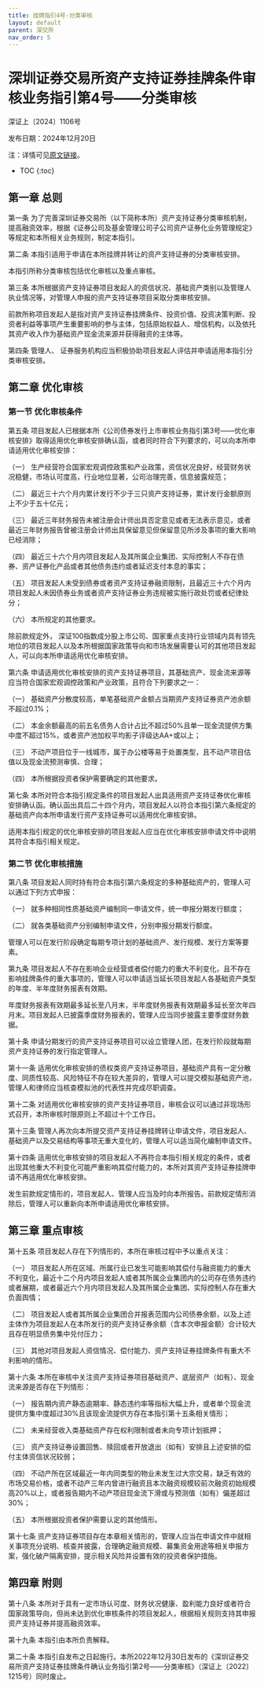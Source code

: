 ```yaml
---
title: 挂牌指引4号-分类审核
layout: default
parent: 深交所
nav_order: 5
---
```


# 深圳证券交易所资产支持证券挂牌条件审核业务指引第4号——分类审核

深证上〔2024〕1106号

发布日期：2024年12月20日

注：详情可见[原文链接](http://www.szse.cn/lawrules/rule/bond/abs/t20241220_611268.html)。

- TOC
{:toc}

## 第一章 总则

第一条 为了完善深圳证券交易所（以下简称本所）资产支持证券分类审核机制，提高融资效率，根据《证券公司及基金管理公司子公司资产证券化业务管理规定》等规定和本所相关业务规则，制定本指引。

第二条 本指引适用于申请在本所挂牌并转让的资产支持证券的分类审核安排。

本指引所称分类审核包括优化审核以及重点审核。

第三条 本所根据资产支持证券项目发起人的资信状况、基础资产类别以及管理人执业情况等，对管理人申报的资产支持证券项目采取分类审核安排。

前款所称项目发起人是指对资产支持证券挂牌条件、投资价值、投资决策判断、投资者利益等事项产生重要影响的参与主体，包括原始权益人、增信机构，以及依托其资产收入作为基础资产现金流来源并获得融资的主体等。

第四条 管理人、 证券服务机构应当积极协助项目发起人评估并申请适用本指引分类审核安排。

## 第二章 优化审核

### 第一节 优化审核条件

第五条 项目发起人已根据本所《公司债券发行上市审核业务指引第3号——优化审核安排》取得适用优化审核安排确认函，或者同时符合下列要求的，可以向本所申请适用优化审核安排：

（一） 生产经营符合国家宏观调控政策和产业政策，资信状况良好，经营财务状况稳健，市场认可度高，行业地位显著，公司治理完善，信息披露规范；

（二） 最近三十六个月内累计发行不少于三只资产支持证券，累计发行金额原则上不少于五十亿元；

（三） 最近三年财务报告未被注册会计师出具否定意见或者无法表示意见，或者最近三年财务报告曾被注册会计师出具保留意见但保留意见所涉及事项的重大影响已经消除；

（四） 最近三十六个月内项目发起人及其所属企业集团、实际控制人不存在债券、资产证券化产品或者其他债务违约或者延迟支付本息的事实；

（五） 项目发起人未受到债券或者资产支持证券融资限制，且最近三十六个月内项目发起人未因债券业务或者资产支持证券业务违规被实施行政处罚或者纪律处分；

（六） 本所规定的其他要求。

除前款规定外， 深证100指数成分股上市公司、国家重点支持行业领域内具有领先地位的项目发起人以及本所根据国家政策导向和市场发展需要认可的其他项目发起人，可以向本所申请适用优化审核安排。

第六条 申请适用优化审核安排的资产支持证券项目，其基础资产、现金流来源等应当符合国家宏观调控政策和产业政策，且符合下列要求之一：

（一） 基础资产分散度较高，单笔基础资产金额占当期资产支持证券资产池余额不超过0.1%；

（二） 本金余额最高的前五名债务人合计占比不超过50%且单一现金流提供方集中度不超过15%，或者资产池加权平均影子评级达AA+或以上；

（三） 不动产项目位于一线城市，属于办公楼等易于处置类型，且不动产项目估值以及现金流预测审慎、合理；

（四） 本所根据投资者保护需要确定的其他要求。

第七条 本所对符合本指引规定条件的项目发起人出具适用资产支持证券优化审核安排确认函。确认函出具后二十四个月内，项目发起人以符合本指引第六条规定的基础资产向本所申请发行资产支持证券可以适用优化审核安排。

适用本指引规定的优化审核安排的项目发起人应当在优化审核安排申请文件中说明其符合本指引相关规定。

### 第二节 优化审核措施

第八条 项目发起人同时持有符合本指引第六条规定的多种基础资产的，管理人可以通过下列方式申报：

（一） 就多种相同性质基础资产编制同一申请文件，统一申报分期发行额度；

（二） 就各类基础资产分别编制申请文件，分别申报分期发行额度。

管理人可以在发行阶段确定每期专项计划的基础资产、发行规模、发行方案等要素。

第九条 项目发起人不存在影响企业经营或者偿付能力的重大不利变化，且不存在影响挂牌条件的重大事项的，管理人可以申请适当延长项目发起人各基础资产类型的年度、半年度财务报表有效期。

年度财务报表有效期最多延长至八月末，半年度财务报表有效期最多延长至次年四月末。项目发起人已披露季度财务报表的，管理人应当同步披露主要季度财务数据。

第十条 申请分期发行的资产支持证券项目可以设立管理人团，在发行阶段就每期资产支持证券的发行指定管理人。

第十一条 适用优化审核安排的债权类资产支持证券项目，基础资产具有一定分散度、同质性较高、风险特征不存在较大差异的，管理人可以提交模拟基础资产池，管理人和律师应当核查模拟池的代表性并完成尽职调查。

第十二条 对适用优化审核安排的资产支持证券项目，审核会议可以通过非现场形式召开，本所审核时限原则上不超过十个工作日。

第十三条 管理人再次向本所提交资产支持证券挂牌转让申请文件，项目发起人、基础资产以及交易结构等事项无重大变化的，管理人可以适当简化编制申请文件。

第十四条 适用优化审核安排的项目发起人不再符合本指引相关规定的条件，或者出现其他重大不利变化可能严重影响其偿付能力的，本所对其资产支持证券挂牌申请不再适用优化审核安排。

发生前款规定情形的，项目发起人、管理人应当及时向本所报告。前款规定情形消除后，管理人可以重新向本所申请适用优化审核安排。

## 第三章 重点审核

第十五条 项目发起人存在下列情形的，本所在审核过程中予以重点关注：

（一） 项目发起人所在区域、所属行业已发生可能影响其偿付与融资能力的重大不利变化，最近十二个月内项目发起人或者其所属企业集团内的公司存在债务违约或者展期，或者最近六个月内项目发起人及其所属企业集团、实际控制人存在重大负面舆情；

（二） 项目发起人或者其所属企业集团合并报表范围内公司债券余额，以及上述主体作为项目发起人在本所发行的资产支持证券余额（含本次申报金额）合计较大且存在明显债务集中兑付压力；

（三） 其他对项目发起人资信情况、偿付能力、资产支持证券挂牌条件有重大不利影响的情形。

第十六条 本所在审核中关注资产支持证券项目基础资产、底层资产（如有）、现金流来源是否存在下列情形：

（一） 报告期内资产静态逾期率、静态违约率等指标大幅上升，或者单个现金流提供方集中度超过30%且该现金流提供方存在本指引第十五条相关情形；

（二） 未来经营收入类基础资产存在权利限制或者未向专项计划抵押；

（三） 资产支持证券设置回售、赎回或者开放退出（如有）安排且上述安排的偿付主体资信状况较弱；

（四） 不动产所在区域最近一年内同类型的物业未发生过大宗交易，缺乏有效的市场交易价格，或者不动产三年内曾进行融资且本次融资规模较前次融资初始规模高20%以上，或者报告期内不动产项目现金流下滑或与预测值（如有）偏差超过30%；

（五） 本所根据投资者保护需要认定的其他情形。

第十七条 资产支持证券项目存在本章相关情形的，管理人应当在申请文件中就相关事项充分说明、核查并披露，合理确定融资规模、募集资金用途等相关申报方案，强化破产隔离安排，提示相关风险并设置有效的投资者保护措施。

## 第四章 附则

第十八条 本所对于具有一定市场认可度、财务状况健康、盈利能力良好或者符合国家政策导向，但尚未达到优化审核条件的项目发起人，根据相关规则支持其申报资产支持证券并提高融资效率。

第十九条 本指引由本所负责解释。

第二十条 本指引自发布之日起施行。本所2022年12月30日发布的《深圳证券交易所资产支持证券挂牌条件确认业务指引第2号——分类审核》（深证上〔2022〕1215号）同时废止。

